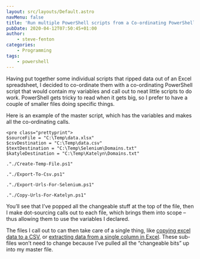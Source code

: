 ```yaml
---
layout: src/layouts/Default.astro
navMenu: false
title: 'Run multiple PowerShell scripts from a Co-ordinating PowerShell Script'
pubDate: 2020-04-12T07:50:45+01:00
author:
    - steve-fenton
categories:
    - Programming
tags:
    - powershell
---
```


Having put together some individual scripts that ripped data out of an Excel spreadsheet, I decided to co-ordinate them with a co-ordinating PowerShell script that would contain my variables and call out to neat little scripts to do work. PowerShell gets tricky to read when it gets big, so I prefer to have a couple of smaller files doing specific things.

Here is an example of the master script, which has the variables and makes all the co-ordinating calls.

```
<pre class="prettyprint">
$sourceFile = "C:\Temp\data.xlsx"
$csvDestination = "C:\Temp\data.csv"
$textDestination = "C:\Temp\Selenium\Domains.txt"
$katyleDestination = "C:\Temp\Katelyn\Domains.txt"

."./Create-Temp-File.ps1"

."./Export-To-Csv.ps1"

."./Export-Urls-For-Selenium.ps1"

."./Copy-Urls-For-Katelyn.ps1"
```
You’ll see that I’ve popped all the changeable stuff at the top of the file, then I make dot-sourcing calls out to each file, which brings them into scope – thus allowing them to use the variables I declared.

The files I call out to can then take care of a single thing, like [copying excel data to a CSV](https://www.stevefenton.co.uk/2020/04/copy-excel-to-csv-with-powershell/), or [extracting data from a single column in Excel](https://www.stevefenton.co.uk/2020/04/extract-an-excel-column-to-a-text-file-with-powershell/). These sub-files won’t need to change because I’ve pulled all the “changeable bits” up into my master file.